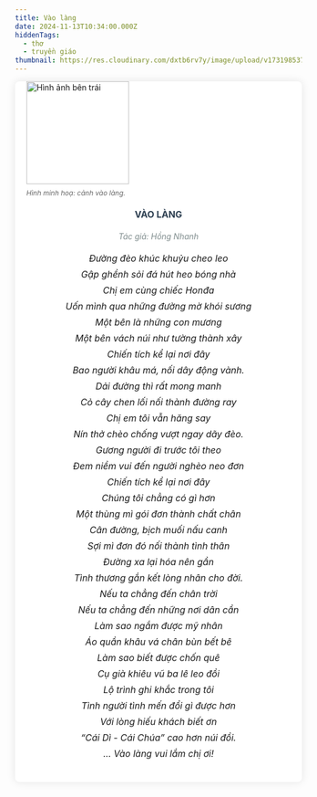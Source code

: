 ```yaml
---
title: Vào làng
date: 2024-11-13T10:34:00.000Z
hiddenTags:
  - thơ
  - truyền giáo
thumbnail: https://res.cloudinary.com/dxtb6rv7y/image/upload/v1731985375/6_ixt75z.jpg
---
```

<figure> <img src="https://res.cloudinary.com/dxtb6rv7y/image/upload/v1732075887/Ra_%C4%91i_%C4%91%E1%BA%BFn_v%C3%B9ng_ngo%E1%BA%A1i_bi%C3%AAn._iux7tz.jpg" alt="Hình ảnh bên trái" class="image-left"; width="180"> <figcaption>Hình minh hoạ: cảnh vào làng.</figcaption>       
 </figure> 

<div class="tong">
<div class="container">
<h1 class="title">VÀO LÀNG</h1>
<div class="poem-author">Tác giả: Hồng Nhanh</div>

<div class="poem">

<div class="stanza">
<p class="line">Đường đèo khúc khuỷu cheo leo</p>
<p class="line">Gập ghềnh sỏi đá hút heo bóng nhà</p>
<p class="line">Chị em cùng chiếc Honđa</p>
<p class="line">Uốn mình qua những đường mờ khói sương</p>
<p class="line">Một bên là những con mương</p>
<p class="line">Một bên vách núi như tường thành xây</p>
<p class="line">Chiến tích kể lại nơi đây</p>
<p class="line">Bao người khâu má, nối dây động vành.</p>
<p class="line">Dải đường thì rất mong manh</p>
<p class="line">Cỏ cây chen lối nối thành đường ray</p>
<p class="line">Chị em tôi vẫn hăng say</p>
<p class="line">Nín thở chèo chống vượt ngay dãy đèo.</p>
<p class="line">Gương người đi trước tôi theo</p>
<p class="line">Đem niềm vui đến người nghèo neo đơn</p>
<p class="line">Chiến tích kể lại nơi đây</p>
<p class="line">Chúng tôi chẳng có gì hơn</p>
<p class="line">Một thùng mì gói đơn thành chất chân </p>
<p class="line">Cân đường, bịch muối nấu canh</p>
<p class="line">Sợi mì đơn đó nối thành tình thân</p>
<p class="line">Đường xa lại hóa nên gần</p>
<p class="line">Tình thương gắn kết lòng nhân cho đời.</p>
<p class="line">Nếu ta chẳng đến chân trời</p>
<p class="line">Nếu ta chẳng đến những nơi dân cần</p>
<p class="line">Làm sao ngắm được mỹ nhân</p>
<p class="line">Áo quần khâu vá chân bùn bết bê </p>
<p class="line">Làm sao biết được chốn quê</p>
<p class="line">Cụ già khiêu vũ ba lê leo đồi</p>
<p class="line">Lộ trình ghi khắc trong tôi</p>
<p class="line">Tình người tình mến đổi gì được hơn</p>
<p class="line">Với lòng hiếu khách biết ơn</p>
<p class="line">“Cái Dì - Cái Chúa” cao hơn núi đồi.</p>
<p class="line">... Vào làng vui lắm chị ơi!</p>
</div>

<style>
/* Reset một số thuộc tính mặc định của trình duyệt */
.tong {
margin: 0;
padding: 0;
box-sizing: border-box;
}
/* Thiết lập nền và kiểu chữ chung */
.body {
font-family: 'Arial', sans-serif;
background-color: #f4f4f9;
color: #333;
line-height: 1.6;
padding: 20px;
}
/* Container chính */
.container {
max-width: 800px;
margin: 0 auto;
background-color: #fff;
padding: 20px;
border-radius: 8px;
box-shadow: 0 0 15px rgba(0, 0, 0, 0.1);
}
/* Tiêu đề bài thơ */
.title {
text-align: center;
font-size: 1rem;
font-weight: bold;
margin-bottom: 20px;
color: #2c3e50;
}
/* Định dạng cho từng khổ thơ */
.stanza {
margin-bottom: 20px;
}
/* Định dạng cho từng dòng trong bài thơ */
.poem .line {
font-size: 1rem;
text-align: center;
margin: 8px 0;
font-style: italic;
}
.poem-author {
text-align: center;
font-style: italic;
color: #7f8c8d;
margin-bottom: 20px;
}

 figure {      
    float: left; /* Hình ảnh ở bên phải */
    margin: 0 0 20px 20px; /* Khoảng cách với văn bản xung quanh */
min-width: 200%; /* Giới hạn kích thước */

  }
figcaption {
            margin-top: 8px;
            font-size: 12px;
            color: #666;
            font-style: italic;
        }

/* Tạo hiệu ứng hover cho mỗi dòng thơ */
.poem .line:hover {
color: #2980b9;
cursor: pointer;
}
</style>



